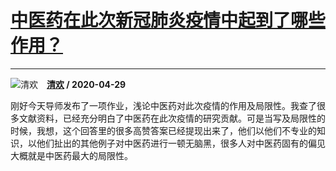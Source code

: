 # [中医药在此次新冠肺炎疫情中起到了哪些作用？](https://www.zhihu.com/answer/1189398762)

--------------------------------------------------------------------

![清欢](https://pic2.zhimg.com/v2-e72da96e1d974077adade967400c6b5f.jpg?source=1940ef5c "清欢")&emsp;**[清欢](https://www.zhihu.com/people/qing-huan-95-45) / 2020-04-29**

刚好今天导师发布了一项作业，浅论中医药对此次疫情的作用及局限性。我查了很多文献资料，已经充分明白了中医药在此次疫情的研究贡献。可是当写及局限性的时候，我想，这个回答里的很多高赞答案已经提现出来了，他们以他们不专业的知识，以他们扯出的其他例子对中医药进行一顿无脑黑，很多人对中医药固有的偏见大概就是中医药最大的局限性。


